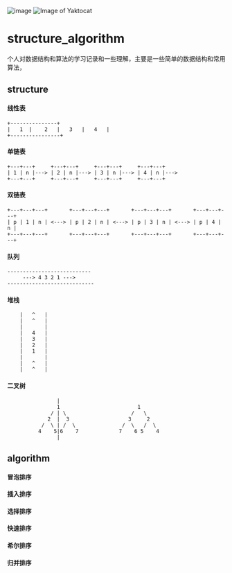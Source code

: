 ![image](https://img.shields.io/github/issues/jccjd/structure_algorithm?style=flat-square)
![Image of Yaktocat](https://octodex.github.com/images/yaktocat.png)
# structure_algorithm
个人对数据结构和算法的学习记录和一些理解，主要是一些简单的数据结构和常用算法，


## structure

#### 线性表

    +---------------+
    |   1  |    2   |   3   |   4   |
    +----------------+

#### 单链表

    +---+---+     +---+---+     +---+---+     +---+---+ 
    | 1 | n |---> | 2 | n |---> | 3 | n |---> | 4 | n |--->
    +---+---+     +---+---+     +---+---+     +---+---+
#### 双链表

    +---+---+---+       +---+---+---+       +---+---+---+       +---+---+---+        
    | p | 1 | n | <---> | p | 2 | n | <---> | p | 3 | n | <---> | p | 4 | n |
    +---+---+---+       +---+---+---+       +---+---+---+       +---+---+---+
    
#### 队列

    ---------------------------
         ---> 4 3 2 1 --->
    ----------------------------
    
#### 堆栈

        |   ^   |
        |   ^   |
        |       |
        |   4   |
        |   3   |
        |   2   |
        |   1   |
        |       |
        |   ^   |
        |   ^   |
#### 二叉树
    
                    |
                    1                         1
                  / | \                     /   \
                 2  |  3                   3     2
               /  \ | /  \               /  \   /  \
              4    5|6    7             7    6 5    4   
                    |
    
    
## algorithm
#### 冒泡排序
#### 插入排序
#### 选择排序
#### 快速排序
#### 希尔排序
#### 归并排序
